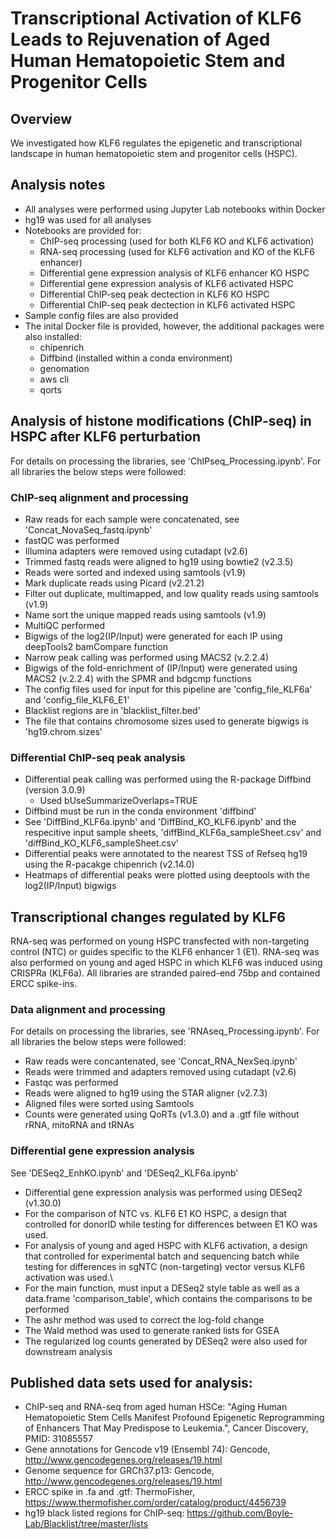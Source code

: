 # Transcriptional Activation of KLF6 Leads to Rejuvenation of Aged Human Hematopoietic Stem and Progenitor Cells


## Overview
We investigated how KLF6 regulates the epigenetic and transcriptional landscape in human hematopoietic stem and progenitor cells (HSPC).

## Analysis notes
  - All analyses were performed using Jupyter Lab notebooks within Docker
  - hg19 was used for all analyses
  - Notebooks are provided for:
    - ChIP-seq processing (used for both KLF6 KO and KLF6 activation)
    - RNA-seq processing (used for KLF6 activation and KO of the KLF6 enhancer)
    - Differential gene expression analysis of KLF6 enhancer KO HSPC
    - Differential gene expression analysis of KLF6 activated HSPC
    - Differential ChIP-seq peak dectection in KLF6 KO HSPC
    - Differential ChIP-seq peak dectection in KLF6 activated HSPC
  - Sample config files are also provided
  - The inital Docker file is provided, however, the additional packages were also installed:
    - chipenrich
    - Diffbind (installed within a conda environment)
    - genomation
    - aws cli
    - qorts

## Analysis of histone modifications (ChIP-seq) in HSPC after KLF6 perturbation
For details on processing the libraries, see 'ChIPseq_Processing.ipynb'. For all libraries the below steps were followed:

### ChIP-seq alignment and processing
  - Raw reads for each sample were concatenated, see 'Concat_NovaSeq_fastq.ipynb'
  - fastQC was performed
  - Illumina adapters were removed using cutadapt (v2.6)
  - Trimmed fastq reads were aligned to hg19 using bowtie2 (v2.3.5)
  - Reads were sorted and indexed using samtools (v1.9)
  - Mark duplicate reads using Picard (v2.21.2)
  - Filter out duplicate, multimapped, and low quality reads using samtools (v1.9)
  - Name sort the unique mapped reads using samtools (v1.9)
  - MultiQC performed
  - Bigwigs of the log2(IP/Input) were generated for each IP using deepTools2 bamCompare function
  - Narrow peak calling was performed using MACS2 (v.2.2.4)
  - Bigwigs of the fold-enrichment of (IP/Input) were generated using MACS2 (v.2.2.4) with the SPMR and bdgcmp functions
  - The config files used for input for this pipeline are 'config_file_KLF6a' and 'config_file_KLF6_E1'
  - Blacklist regions are in 'blacklist_filter.bed'
  - The file that contains chromosome sizes used to generate bigwigs is 'hg19.chrom.sizes'
  
### Differential ChIP-seq peak analysis
  - Differential peak calling was performed using the R-package Diffbind (version 3.0.9)
    - Used bUseSummarizeOverlaps=TRUE
  - Diffbind must be run in the conda environment 'diffbind'
  - See 'DiffBind_KLF6a.ipynb' and 'DiffBind_KO_KLF6.ipynb' and the respecitive input sample sheets, 'diffBind_KLF6a_sampleSheet.csv' and 'diffBind_KO_KLF6_sampleSheet.csv'
  - Differential peaks were annotated to the nearest TSS of Refseq hg19 using the R-pacakge chipenrich (v2.14.0)
  - Heatmaps of differential peaks were plotted using deeptools with the log2(IP/Input) bigwigs

## Transcriptional changes regulated by KLF6
RNA-seq was performed on young HSPC transfected with non-targeting control (NTC) or guides specific to the KLF6 enhancer 1 (E1). RNA-seq was also performed on young and aged HSPC in which KLF6 was induced using CRISPRa (KLF6a).
All libraries are stranded paired-end 75bp and contained ERCC spike-ins.


### Data alignment and processing
For details on processing the libraries, see 'RNAseq_Processing.ipynb'. For all libraries the below steps were followed:
- Raw reads were concantenated, see 'Concat_RNA_NexSeq.ipynb'
- Reads were trimmed and adapters removed using cutadapt (v2.6)
- Fastqc was performed 
- Reads were aligned to hg19 using the STAR aligner (v2.7.3)
- Aligned files were sorted using Samtools 
- Counts were generated using QoRTs (v1.3.0) and a .gtf file without rRNA, mitoRNA and tRNAs 


### Differential gene expression analysis
See 'DESeq2_EnhKO.ipynb' and 'DESeq2_KLF6a.ipynb'
  - Differential gene expression analysis was performed using DESeq2 (v1.30.0)
  - For the comparison of NTC vs. KLF6 E1 KO HSPC, a design that controlled for donorID while testing for differences between E1 KO was used.
  - For analysis of young and aged HSPC with KLF6 activation, a design that controlled for experimental batch and sequencing batch while testing for differences in sgNTC (non-targeting) vector versus KLF6 activation was used.\
  - For the main function, must input a DESeq2 style table as well as a data.frame 'comparison_table', which contains the comparisons to be performed
  - The ashr method was used to correct the log-fold change
  - The Wald method was used to generate ranked lists for GSEA
  - The regularized log counts generated by DESeq2 were also used for downstream analysis
  
  
## Published data sets used for analysis:
- ChIP-seq and RNA-seq from aged human HSCe: "Aging Human Hematopoietic Stem Cells Manifest Profound Epigenetic Reprogramming of Enhancers That May Predispose to Leukemia.", Cancer Discovery, PMID: 31085557
- Gene annotations for Gencode v19 (Ensembl 74): Gencode, http://www.gencodegenes.org/releases/19.html
- Genome sequence for GRCh37.p13: Gencode, http://www.gencodegenes.org/releases/19.html
- ERCC spike in .fa and .gtf: ThermoFisher, https://www.thermofisher.com/order/catalog/product/4456739
- hg19 black listed regions for ChIP-seq: https://github.com/Boyle-Lab/Blacklist/tree/master/lists

 

